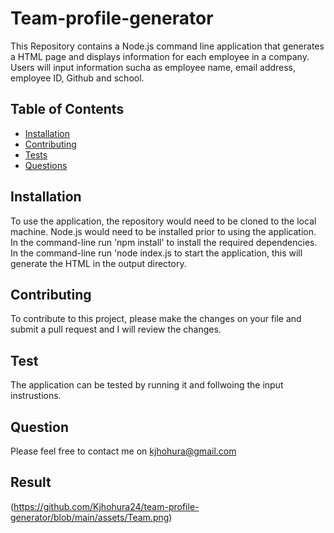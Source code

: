 # Team-profile-generator
This Repository contains a Node.js command line application that generates a HTML page and displays information for each employee in a company. Users will input information sucha as employee name, email address, employee ID, Github and school. 

## Table of Contents
  * [Installation](#installation)
  * [Contributing](#contributing)
  * [Tests](#tests)
  * [Questions](#questions)

## Installation
To use the application, the repository would need to be cloned to the local machine. Node.js would need to be installed prior to using the application. In the command-line run 'npm install' to install the required dependencies. In the command-line run 'node index.js to start the application, this will generate the HTML in the output directory. 

## Contributing
To contribute to this project, please make the changes on your file and submit a pull request and I will review the changes. 

## Test
The application can be tested by running it and follwoing the input instrustions.

## Question 
Please feel free to contact me on kjhohura@gmail.com

## Result 
(https://github.com/Kjhohura24/team-profile-generator/blob/main/assets/Team.png)
